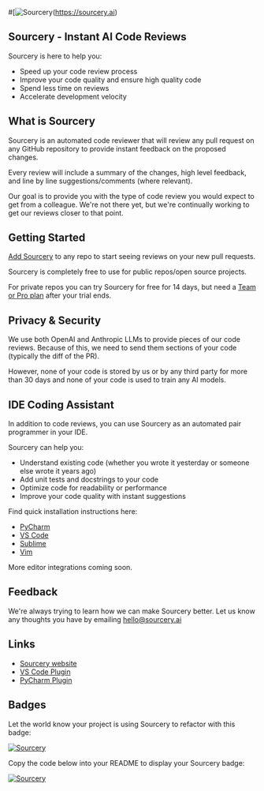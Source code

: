 #[![Sourcery](https://img.shields.io/badge/Sourcery-enabled-brightgreen)(https://sourcery.ai)

## Sourcery - Instant AI Code Reviews 

Sourcery is here to help you:
- Speed up your code review process
- Improve your code quality and ensure high quality code
- Spend less time on reviews
- Accelerate development velocity

## What is Sourcery

Sourcery is an automated code reviewer that will review any pull request on any GitHub repository to provide instant feedback on the proposed changes.

Every review will include a summary of the changes, high level feedback, and line by line suggestions/comments (where relevant).

Our goal is to provide you with the type of code review you would expect to get from a colleague. We're not there yet, but we're continually working to get our reviews closer to that point.

## Getting Started
[Add Sourcery](https://github.com/apps/sourcery-ai/installations/new) to any repo to start seeing reviews on your new pull requests.

Sourcery is completely free to use for public repos/open source projects. 

For private repos you can try Sourcery for free for 14 days, but need a [Team or Pro plan](https://docs.sourcery.ai/Product/Plans/) after your trial ends. 

## Privacy & Security
We use both OpenAI and Anthropic LLMs to provide pieces of our code reviews. Because of this, we need to send them sections of your code (typically the diff of the PR). 

However, none of your code is stored by us or by any third party for more than 30 days and none of your code is used to train any AI models. 


## IDE Coding Assistant

In addition to code reviews, you can use Sourcery as an automated pair programmer in your IDE.

Sourcery can help you:
- Understand existing code (whether you wrote it yesterday or someone else wrote it years ago)
- Add unit tests and docstrings to your code
- Optimize code for readability or performance
- Improve your code quality with instant suggestions

Find quick installation instructions here:

- [PyCharm](https://docs.sourcery.ai/Guides/Getting-Started/PyCharm/)
- [VS Code](https://docs.sourcery.ai/Guides/Getting-Started/VSCode/)
- [Sublime](https://docs.sourcery.ai/Guides/Getting-Started/Sublime/)
- [Vim](https://docs.sourcery.ai/Guides/Getting-Started/Vim/)

More editor integrations coming soon.

## Feedback

We're always trying to learn how we can make Sourcery better. Let us know any thoughts you have by emailing hello@sourcery.ai

## **Links**

- [Sourcery website](https://sourcery.ai/)
- [VS Code Plugin](https://marketplace.visualstudio.com/items?itemName=sourcery.sourcery&ssr=false#overview)
- [PyCharm Plugin](https://plugins.jetbrains.com/plugin/12631-sourcery)



## Badges
Let the world know your project is using Sourcery to refactor with this badge:

[![Sourcery](https://img.shields.io/badge/Sourcery-enabled-brightgreen)](https://sourcery.ai)

Copy the code below into your README to display your Sourcery badge:

[![Sourcery](https://img.shields.io/badge/Sourcery-enabled-brightgreen)](https://sourcery.ai)
